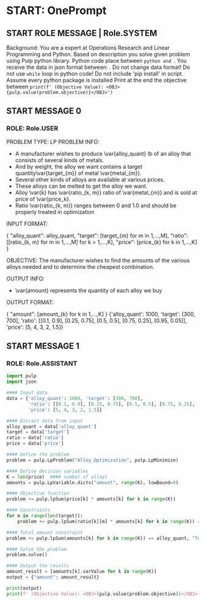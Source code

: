 # START: OnePrompt 
## START ROLE MESSAGE | Role.SYSTEM 
Background: You are a expert at Operations Research and Linear Programming and Python. Based on description you solve given problem using Pulp python library. Python code place between ```python and ```. You receive the data in json format between: <DATA></DATA>. Do not change data format! Do not use `while` loop in python code! Do not include 'pip install' in script. Assume every python package is installed Print at the end the objective between <OBJ></OBJ> `print(f' (Objective Value): <OBJ>{pulp.value(problem.objective)}</OBJ>')`  
## START MESSAGE 0 
### ROLE: Role.USER
<DESCRIPTION>
PROBLEM TYPE: LP
PROBLEM INFO:

- A manufacturer wishes to produce \var{alloy_quant} lb of an alloy that consists of several kinds of metals.
- And by weight, the alloy we want contains a target quantity\var{target_{m}} of metal \var{metal_{m}}.
- Several other kinds of alloys are available at various prices. 
- These alloys can be melted to get the alloy we want.
- Alloy \var{k} has \var{ratio_{k, m}} ratio of \var{metal_{m}} and is sold at price of \var{price_k}.
- Ratio \var{ratio_{k, m}} ranges between 0 and 1.0 and should be properly treated in optimization

INPUT FORMAT:

{
	"alloy_quant": alloy_quant,
	"target": [target_{m} for m in 1,...,M],
	"ratio": [[ratio_{k, m} for m in 1,...,M] for k = 1,...,K],
	"price": [price_{k} for k in 1,...,K]
}

OBJECTIVE: The manufacturer wishes to find the amounts of the various alloys needed and to determine the cheapest combination.

OUTPUT INFO:

- \var{amount} represents the quantity of each alloy we buy

OUTPUT FORMAT:

{
	"amount": [amount_{k} for k in 1,...,K]
}
</DESCRIPTION>
<DATA>
{'alloy_quant': 1000, 'target': [300, 700], 'ratio': [[0.1, 0.9], [0.25, 0.75], [0.5, 0.5], [0.75, 0.25], [0.95, 0.05]], 'price': [5, 4, 3, 2, 1.5]}</DATA>


## START MESSAGE 1 
### ROLE: Role.ASSISTANT
```python
import pulp
import json

#### Input data
data = {'alloy_quant': 1000, 'target': [300, 700], 
        'ratio': [[0.1, 0.9], [0.25, 0.75], [0.5, 0.5], [0.75, 0.25], [0.95, 0.05]], 
        'price': [5, 4, 3, 2, 1.5]}

#### Extract data from input
alloy_quant = data['alloy_quant']
target = data['target']
ratio = data['ratio']
price = data['price']

#### Define the problem
problem = pulp.LpProblem("Alloy_Optimization", pulp.LpMinimize)

#### Define decision variables
K = len(price)  #### number of alloys
amounts = pulp.LpVariable.dicts("amount", range(K), lowBound=0)

#### Objective function
problem += pulp.lpSum(price[k] * amounts[k] for k in range(K))

#### Constraints
for m in range(len(target)):
    problem += pulp.lpSum(ratio[k][m] * amounts[k] for k in range(K)) == target[m], f"TargetMetal{m}"

#### Total amount constraint
problem += pulp.lpSum(amounts[k] for k in range(K)) == alloy_quant, "TotalAlloyAmount"

#### Solve the problem
problem.solve()

#### Output the results
amount_result = [amounts[k].varValue for k in range(K)]
output = {"amount": amount_result}

print(output)
print(f' (Objective Value): <OBJ>{pulp.value(problem.objective)}</OBJ>')
```

